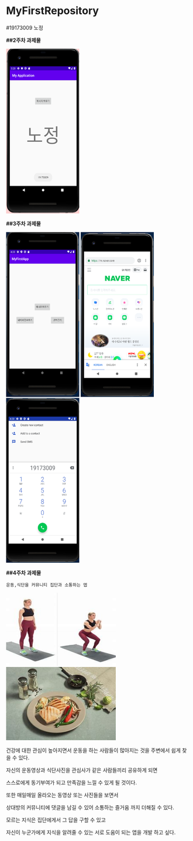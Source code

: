# MyFirstRepository
#19173009 노정

**##2주차 과제물**

<img width = "200" height="450" src="./Png/2.PNG"></img>

**##3주차 과제물**

<img width= "200" height="450" src="./Png/display.PNG"></img>
<img width= "200" height="450" src="./Png/naver.PNG"></img>
<img width= "200" height="450" src="./Png/call.PNG"></img>

**##4주차 과제물**

    운동,식단을 커뮤니티 집단과 소통하는 앱
    
<img width = "300" height="200" src="./homework4/squat.jfif"></img>
<img width = "300" height="200" src="./homework4/chicken.jfif"></img>


건강에 대한 관심이 높아지면서 운동을 하는 사람들이 많아지는 것을 주변에서 쉽게 찾을 수 있다.

자신의 운동영상과 식단사진을 관심사가 같은 사람들끼리 공유하게 되면

스스로에게 동기부여가 되고 만족감을 느낄 수 있게 될 것이다.

또한 매일매일 올라오는 동영상 또는 사진들을 보면서

상대방의 커뮤니티에 댓글을 남길 수 있어 소통하는 즐거움 까지 더해질 수 있다.

모르는 지식은 집단에게서 그 답을 구할 수 있고

자신이 누군가에게 지식을 알려줄 수 있는 서로 도움이 되는 앱을 개발 하고 싶다.
